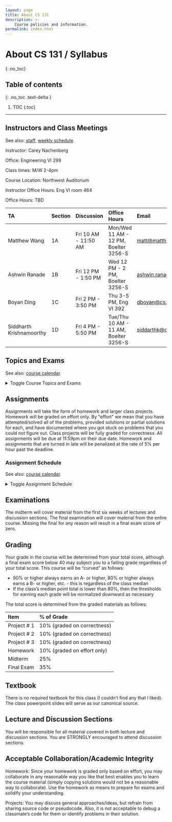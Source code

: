 ```yaml
---
layout: page
title: About CS 131
description: >-
    Course policies and information.
permalink: index.html
---
```


# About CS 131 / Syllabus
{:.no_toc}

## Table of contents
{: .no_toc .text-delta }

1. TOC
{:toc}

----

## Instructors and Class Meetings

See also: [staff]({{site.baseurl}}/staff/), [weekly schedule]({{site.baseurl}}/schedule/).

Instructor: Carey Nachenberg

Office: Engineering VI 299

Class times: M/W 2-4pm

Course Location: Northwest Auditorium

Instructor Office Hours: Eng VI room 464

Office Hours: TBD


| TA | Section | Discussion | Office Hours | Email |
|:---|:--------|:-----------|:-------------|:------|
| Matthew Wang | 1A | Fri 10 AM - 11:50 AM | Mon/Wed 11 AM - 12 PM, Boelter 3256-S | [matt@matthewwang.me](mailto:matt@matthewwang.me) |
| Ashwin Ranade | 1B | Fri 12 PM - 1:50 PM | Wed 12 PM - 2 PM, Boelter 3256-S | [ashwin.ranade@cs.ucla.edu](mailto:ashwin.ranade@cs.ucla.edu) |
| Boyan Ding | 1C | Fri 2 PM - 3:50 PM | Thu 3-5 PM, Eng VI 392 | [dboyan@cs.ucla.edu](mailto:dboyan@cs.ucla.edu) |
| Siddharth Krishnamoorthy | 1D | Fri 4 PM - 5:50 PM | Tue/Thu 10 AM - 11 AM, Boelter 3256-S | [siddarthk@cs.ucla.edu](mailto:siddarthk@cs.ucla.edu) |


## Topics and Exams

See also: [course calendar]({{site.baseurl}}/calendar/).

<details markdown="0">
<summary markdown="0">Toggle Course Topics and Exams</summary>
<div markdown="1">
**Week 1: 9/26 and 9/28**

- Course Introduction
    - History, course methodology, syntax vs semantics, compilers/interpreters/linkers, Intro to functional programming
- Functional Programming, part 1
    - Haskell Intro, Haskell data types, list deep-dive, comprehensions

**Week 2: 10/3 and 10/5**

- Functional Programming, part 2
    - Haskell functions, local bindings, control flow (incl. guards), pattern matching, 1st-class and higher order functions
- Functional Programming, part 3
    - Map/filter/reduce, lambdas/closures, currying, partial application, algebraic data types, immutable data structures [FP guest interview: Simon Peyton Jones]

**Week 3: 10/10 and 10/12**

- Python, part 1
    - The Python shell, program execution, functions, types/variables, looping, classes/inheritance, objects and references, garbage collection, duck typing
- Python, part 2
    - Composite types (strings, lists, tuples, dictionaries, sets), parameter passing, exception handling, modules, functional influences

**Week 4: 10/17 and 10/19**

- Data palooza, part 1
    - Variables vs values, types, typing strategies (static vs. dynamic)
- Data palooza, part 2
    - Typing strategies, cont. (weak vs. strong), supertypes and subtypes, casting and conversion, scoping strategies (lexical vs. dynamic)

**Week 5: 10/24 and 10/26**

- Data palooza, part 3
    - Binding semantics (value, reference, object reference, name/need), memory safety (garbage collection, smart pointers, object destruction/finalization), mutability
- Function palooza, part 1
    - Parameter passing (pass-by-..., variadics, named parameters, etc)

**Week 6: 10/31 and 11/2**

- Function palooza, part 2 [FP guest interview: Bjarne Stroustrup]
    - Returning values and error handling (error objects, optionals, assertions/invariants, exceptions, panics)
- Midterm exam

**Week 7: 11/7 and 11/9**

- Function palooza, part 3
    - First-class functions (lambdas/closures across languages, capturing strategies), polymorphism (subtype, ad hoc, parametric - generics vs. templates)
- OOP palooza, part 1
    - OOP intro, OOP history, encapsulation, classes (class fields/methods, construction/destruction/finalization)

**Week 8: 11/14 and 11/16**   [OOP guest interview: Alan Kay, timing TBD]

- OOP palooza, part 2
    - Classes cont. (this and self, access modifiers, properties, accessors/mutators), inheritance approaches (interface, subclassing)
- OOP palooza, part 3
    - Inheritance approaches cont. (implementation, prototypal), inheritance topics (construction/destruction/finalization, method overriding, multiple inheritance, abstract classes/methods)

**Week 9: 11/21 and 11/23**

- OOP palooza, part 4
    - Inheritance topics cont. (inheritance and typing), subtype polymorphism, dynamic dispatch, design patterns, OOP design patterns (SOLID)
- Control palooza, part 1
    - Expression evaluation (associativity, order of evaluation), short circuiting, control statements (conditionals, iteration), iterators (objects, generators, via 1st-class functions)

**Week 10: 11/28 and 11/30**

- Control palooza, part 2
    - Concurrency (multi-threading, event loop), multithreading (fork-join), event-loop (events, chaining background operations - callbacks, promises, async/await)
- Logical programming
    - History, language overview, statements (facts, rules, goals), resolution, unification

**Finals Week**

- Final exam on Friday, December 9th, from 8am-11am
</div>
</details>

## Assignments

Assignments will take the form of homework and larger class projects. Homework will be graded on effort only. By "effort" we mean that you have attempted/solved all of the problems, provided solutions or partial solutions for each, and have documented where you got stuck on problems that you could not figure out. Class projects will be fully graded for correctness. All assignments will be due at 11:59pm on their due date. Homework and assignments that are turned in late will be penalized at the rate of 5% per hour past the deadline.

### Assignment Schedule

See also: [course calendar]({{site.baseurl}}/calendar/).

<details markdown="0">
<summary markdown="0">Toggle Assignment Schedule</summary>
<div markdown="1">
Week 1: 9/26 and 9/28

- 9/29 Homework 1 posted (basic Haskell topics, install Haskell and Python 3)

Week 2: 10/3 and 10/5

- 10/6 Homework 1 due
- 10/6 Homework 2 posted (advanced Haskell topics)

Week 3: 10/10 and 10/12

- 10/13 Homework 2 due
- 10/13 Homework 3 posted (Python topics)
- 10/13 Project 1 posted (v1 language implementation)

Week 4: 10/17 and 10/19

- 10/20 Homework 3 due
- 10/20 Homework 4 posted (typing, casting, scoping, binding strategies)

Week 5: 10/24 and 10/26

- 10/23 Project 1 due
- 10/27 Homework 4 due
- 10/27 Homework 5 posted (pass-by, error handling,lambdas/closures, polymorphism)
- 10/27 Project 2 posted (v2 language implementation)

Week 6: 10/31 and 11/2

- 11/2 Midterm
- 11/4 (fri) Homework 5 due

Week 7: 11/7 and 11/9

- 11/6 Project 2 due
- 10/11 Homework 5 due
- 11/11 Project 3 posted (v3 language implementation)

Week 8: 11/14 and 11/16

- 11/17 Homework 6 posted (OOP topics)

Week 9: 11/21 and 11/23

- 11/20 Project 3 due
- 11/23 Homework 6 due
- 11/23 Homework 7 posted (short circuiting, looping, iterators, concurrency, logic programming)

Week 10: 11/28 and 11/30

- 12/1 Homework 7 due
- 12/1 Homework 8 posted

Finals week:

- 12/8 Homework 8 due
</div>
</details>

## Examinations

The midterm will cover material from the first six weeks of lectures and discussion sections. The final examination will cover material from the entire course. Missing the final for any reason will result in a final exam score of zero.

## Grading

Your grade in the course will be determined from your total score, although a final exam score below 40 may subject you to a failing grade regardless of your total score. This course will be “curved” as follows:

- 90% or higher always earns an A- or higher, 80% or higher always earns a B- or higher, etc. - this is regardless of the class median
- If the class’s median point total is lower than 80%, then the thresholds for earning each grade will be normalized downward as necessary

The total score is determined from the graded materials as follows:


| Item         | % of Grade                  |
|:-------------|:----------------------------|
| Project # 1  | 10% (graded on correctness) |
| Project # 2  | 10% (graded on correctness) |
| Project # 3  | 10% (graded on correctness) |
| Homework     | 10% (graded on effort only) |
| Midterm      | 25%                         |
| Final Exam   | 35%                         |

## Textbook

There is no required textbook for this class (I couldn’t find any that I liked). The class powerpoint slides will serve as our canonical source.

## Lecture and Discussion Sections

You will be responsible for all material covered in both lecture and discussion sections. You are STRONGLY encouraged to attend discussion sections.


## Acceptable Collaboration/Academic Integrity

Homework: Since your homework is graded only based on effort, you may collaborate in any reasonable way you like that best enables you to learn the course material (simply copying solutions would not be a reasonable way to collaborate). Use the homework as means to prepare for exams and solidify your understanding.

Projects: You may discuss general approaches/ideas, but refrain from sharing source code or pseudocode. Also, it is not acceptable to debug a classmate’s code for them or identify problems in their solution.
